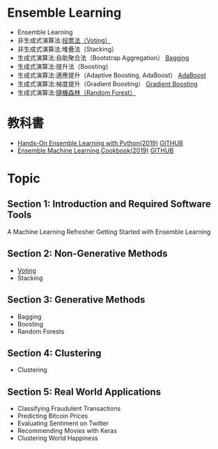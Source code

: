# Ensemble Learning
- Ensemble Learning
- 非生成式演算法:[投票法（Voting）](./Voting.md)
- 非生成式演算法:堆疊法（Stacking）
- 生成式演算法:自助聚合法（Bootstrap Aggregation） [Bagging](./Bagging.md)
- 生成式演算法:提升法（Boosting）
- 生成式演算法:適應提升（Adaptive Boosting, AdaBoost） [AdaBoost](./AdaBoost.md)
- 生成式演算法:梯度提升（Gradient Boosting） [Gradient Boosting](./GradientBoosting.md)
- 生成式演算法:[隨機森林（Random Forest）](./RF.md)

# 教科書
- [Hands-On Ensemble Learning with Python(2019)](https://www.packtpub.com/product/hands-on-ensemble-learning-with-python/9781789612851?_ga=2.108812482.1376347119.1678751466-1948969248.1670100666) [GITHUB](https://github.com/packtpublishing/hands-on-ensemble-learning-with-python)
- [Ensemble Machine Learning Cookbook(2019)](https://www.packtpub.com/product/ensemble-machine-learning-cookbook/9781789136609)  [GITHUB](https://github.com/packtpublishing/ensemble-machine-learning-cookbook)

# Topic
## Section 1: Introduction and Required Software Tools
A Machine Learning Refresher
Getting Started with Ensemble Learning

## Section 2: Non-Generative Methods
- [Voting](./Voting.md)
- Stacking

## Section 3: Generative Methods
- Bagging
- Boosting
- Random Forests

## Section 4: Clustering
- Clustering

## Section 5: Real World Applications
- Classifying Fraudulent Transactions
- Predicting Bitcoin Prices
- Evaluating Sentiment on Twitter
- Recommending Movies with Keras
- Clustering World Happiness
